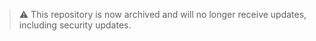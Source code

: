 > :warning: This repository is now archived and will no longer receive updates, including security updates.
